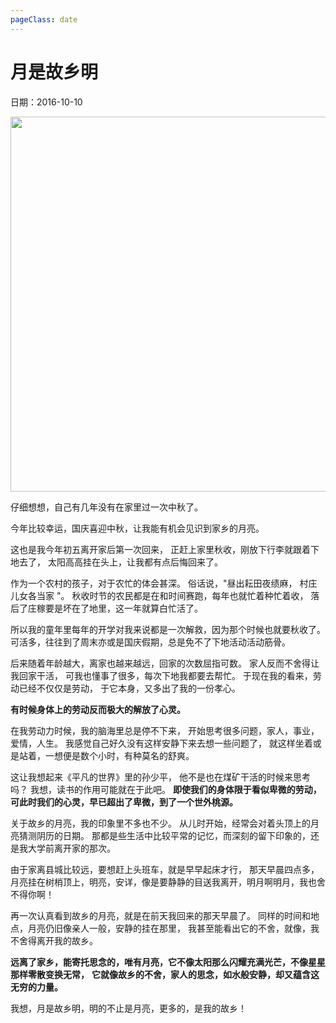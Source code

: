 ```yaml
---
pageClass: date
---
```

# 月是故乡明

<p class="date">日期：2016-10-10</p>
<p>
<img src="http://younglight.top/blog/20190201/WkcpNBWwUdkA.jpg?imageslim" width="600px"/>
</p>

仔细想想，自己有几年没有在家里过一次中秋了。

今年比较幸运，国庆喜迎中秋，让我能有机会见识到家乡的月亮。

这也是我今年初五离开家后第一次回来，
正赶上家里秋收，刚放下行李就跟着下地去了，
太阳高高挂在头上，让我都有点后悔回来了。


作为一个农村的孩子，对于农忙的体会甚深。
俗话说，"昼出耘田夜绩麻， 村庄儿女各当家 "。
秋收时节的农民都是在和时间赛跑，每年也就忙着种忙着收，
落后了庄稼要是坏在了地里，这一年就算白忙活了。

所以我的童年里每年的开学对我来说都是一次解救，因为那个时候也就要秋收了。
可活多，往往到了周末亦或是国庆假期，总是免不了下地活动活动筋骨。

后来随着年龄越大，离家也越来越远，回家的次数屈指可数。
家人反而不舍得让我回家干活，
可我也懂事了很多，每次下地我都要去帮忙。
于现在我的看来，劳动已经不仅仅是劳动，
于它本身，又多出了我的一份孝心。

**有时候身体上的劳动反而极大的解放了心灵。**

在我劳动力时候，我的脑海里总是停不下来，
开始思考很多问题，家人，事业，爱情，人生。
我感觉自己好久没有这样安静下来去想一些问题了，
就这样坐着或是站着，一想便是数个小时，有种莫名的舒爽。

这让我想起来《平凡的世界》里的孙少平，
他不是也在煤矿干活的时候来思考吗？
我想，读书的作用可能就在于此吧。
**即使我们的身体限于看似卑微的劳动，可此时我们的心灵，早已超出了卑微，到了一个世外桃源。**

关于故乡的月亮，我的印象里不多也不少。
从儿时开始，经常会对着头顶上的月亮猜测阴历的日期。
那都是些生活中比较平常的记忆，而深刻的留下印象的，还是我大学前离开家的那次。

由于家离县城比较远，要想赶上头班车，就是早早起床才行，
那天早晨四点多，月亮挂在树梢顶上，明亮，安详，像是要静静的目送我离开，明月啊明月，我也舍不得你啊！

再一次认真看到故乡的月亮，就是在前天我回来的那天早晨了。
同样的时间和地点，月亮仍旧像亲人一般，安静的挂在那里，
我甚至能看出它的不舍，就像，我不舍得离开我的故乡。

**远离了家乡，能寄托思念的，唯有月亮，它不像太阳那么闪耀充满光芒，不像星星那样零散变换无常，**
**它就像故乡的不舍，家人的思念，如水般安静，却又蕴含这无穷的力量。**

我想，月是故乡明，明的不止是月亮，更多的，是我的故乡！
